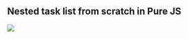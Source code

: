 ## Nested task list from scratch in Pure JS

![](https://github.com/lobanov-andrey/nested-task-lists/blob/master/preview.gif)
